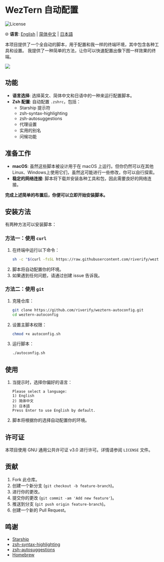 # WezTern 自动配置

![License](https://img.shields.io/github/license/riverify/weztern-autoconfig)

🌐 **语言**: [English](../README.md) | [简体中文](README.zh-cn.md) | [日本語](README.ja.md)

本项目提供了一个全自动的脚本，用于配置和我一样的终端环境，其中包含各种工具和设置。
我提供了一种简单的方法，让你可以快速配置出像下图一样效果的终端。

<img src="https://github.com/riverify/weztern-autoconfig/blob/main/img/jetpack.png?raw=true">

## 功能

- **语言选择**: 选择英文、简体中文和日语中的一种来运行配置脚本。
- **Zsh 配置**: 自动配置 `.zshrc`，包括：
    - Starship 提示符
    - zsh-syntax-highlighting
    - zsh-autosuggestions
    - 代理设置
    - 实用的别名
    - 问候功能

## 准备工作

- **macOS**: 虽然这些脚本被设计用于在 macOS 上运行。但你仍然可以在其他Linux、Windows上使用它们，虽然这可能进行一些修改，你可以自行探索。
- **稳定的网络连接**: 脚本将下载并安装各种工具和包，因此需要良好的网络连接。

**完成上述简单的布置后，你便可以立即开始安装脚本。**

## 安装方法

有两种方法可以安装脚本：

### 方法一：使用 `curl`

1. 在终端中运行以下命令：
    ```sh
    sh -c "$(curl -fsSL https://raw.githubusercontent.com/riverify/weztern-autoconfig/main/autoconfig_curl.sh)"
    ```
2. 脚本将自动配置你的环境。
3. 如果遇到任何问题，请通过创建 issue 告诉我。

### 方法二：使用 `git`

1. 克隆仓库：
    ```sh
    git clone https://github.com/riverify/weztern-autoconfig.git
    cd weztern-autoconfig
    ```

2. 设置主脚本权限：
    ```sh
    chmod +x autoconfig.sh
    ```

3. 运行脚本：
    ```sh
    ./autoconfig.sh
    ```

## 使用

1. 当提示时，选择你偏好的语言：
    ```
    Please select a language:
    1) English
    2) 简体中文
    3) 日本語
    Press Enter to use English by default.
    ```

2. 脚本将根据你的选择自动配置你的环境。

## 许可证

本项目使用 GNU 通用公共许可证 v3.0 进行许可。详情请参阅 `LICENSE` 文件。

## 贡献

1. Fork 此仓库。
2. 创建一个新分支 (`git checkout -b feature-branch`)。
3. 进行你的更改。
4. 提交你的更改 (`git commit -am 'Add new feature'`)。
5. 推送到分支 (`git push origin feature-branch`)。
6. 创建一个新的 Pull Request。

## 鸣谢

- [Starship](https://starship.rs/)
- [zsh-syntax-highlighting](https://github.com/zsh-users/zsh-syntax-highlighting)
- [zsh-autosuggestions](https://github.com/zsh-users/zsh-autosuggestions)
- [Homebrew](https://brew.sh/)